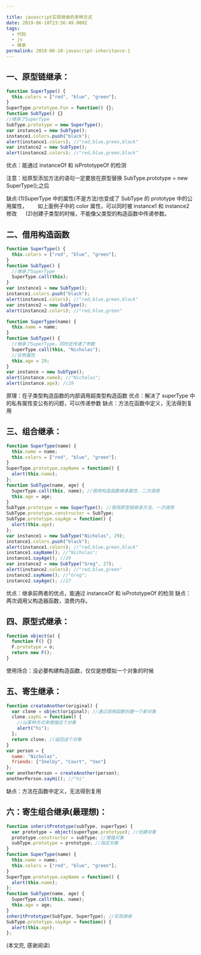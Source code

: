 ```yaml
---

title: javascript实现继承的多种方式
date: 2019-06-10T23:56:49.000Z
tags:
  - 代码
  - js
  - 继承
permalink: 2019-06-10-javascript-inheritance-1
---
```


## 一、原型链继承：

```js
function SuperType() {
  this.colors = ["red", "blue", "green"];
}
SuperType.prototype.Fun = function() {};
function SubType() {}
//继承了SuperType
SubType.prototype = new SuperType();
var instance1 = new SubType();
instance1.colors.push("black");
alert(instance1.colors); //"red,blue,green,black"
var instance2 = new SubType();
alert(instance2.colors); //"red,blue,green,black"
```

优点：能通过 instanceOf 和 isPrototypeOf 的检测

注意：给原型添加方法的语句一定要放在原型替换 SubType.prototype = new SuperType();之后

缺点:(1)SuperType 中的属性(不是方法)也变成了 SubType 的 prototype 中的公用属性，
      如上面例子中的 color 属性，可以同时被 instance1 和 instance2 修改
     (2)创建子类型的时候，不能像父类型的构造函数中传递参数。

## 二、借用构造函数

```js
function SuperType() {
  this.colors = ["red", "blue", "green"];
}
function SubType() {
  //继承了SuperType
  SuperType.call(this);
}
var instance1 = new SubType();
instance1.colors.push("black");
alert(instance1.colors); //"red,blue,green,black"
var instance2 = new SubType();
alert(instance2.colors); //"red,blue,green"

function SuperType(name) {
  this.name = name;
}
function SubType() {
  //继承了SuperType，同时还传递了参数
  SuperType.call(this, "Nicholas");
  //实例属性
  this.age = 29;
}
var instance = new SubType();
alert(instance.name); //"Nicholas";
alert(instance.age); //29
```

原理：在子类型构造函数的内部调用超类型构造函数
优点：解决了 superType 中的私有属性变公有的问题，可以传递参数
缺点：方法在函数中定义，无法得到复用

## 三、组合继承：

```js
function SuperType(name) {
  this.name = name;
  this.colors = ["red", "blue", "green"];
}
SuperType.prototype.sayName = function() {
  alert(this.name);
};
function SubType(name, age) {
  SuperType.call(this, name); //借用构造函数继承属性，二次调用
  this.age = age;
}
SubType.prototype = new SuperType(); //借用原型链继承方法，一次调用
SubType.prototype.constructor = SubType;
SubType.prototype.sayAge = function() {
  alert(this.age);
};
var instance1 = new SubType("Nicholas", 29);
instance1.colors.push("black");
alert(instance1.colors); //"red,blue,green,black"
instance1.sayName(); //"Nicholas";
instance1.sayAge(); //29
var instance2 = new SubType("Greg", 27);
alert(instance2.colors); //"red,blue,green"
instance2.sayName(); //"Greg";
instance2.sayAge(); //27
```

优点：继承前两者的优点，能通过 instanceOf 和 isPrototypeOf 的检测
缺点：两次调用父构造器函数，浪费内存。

## 四、原型式继承：

```js
function object(o) {
  function F() {}
  F.prototype = o;
  return new F();
}
```

使用场合：没必要构建构造函数，仅仅是想模拟一个对象的时候

## 五、寄生继承：

```js
function createAnother(original) {
  var clone = object(original); //通过调用函数创建一个新对象
  clone.sayHi = function() {
    //以某种方式来增强这个对象
    alert("hi");
  };
  return clone; //返回这个对象
}
var person = {
  name: "Nicholas",
  friends: ["Shelby", "Court", "Van"]
};
var anotherPerson = createAnother(person);
anotherPerson.sayHi(); //"hi"
```

缺点：方法在函数中定义，无法得到复用

## 六：寄生组合继承(最理想)：

```js
function inheritPrototype(subType, superType) {
  var prototype = object(superType.prototype); //创建对象
  prototype.constructor = subType; //增强对象
  subType.prototype = prototype; //指定对象
}
function SuperType(name) {
  this.name = name;
  this.colors = ["red", "blue", "green"];
}
SuperType.prototype.sayName = function() {
  alert(this.name);
};
function SubType(name, age) {
  SuperType.call(this, name);
  this.age = age;
}
inheritPrototype(SubType, SuperType); //实现继承
SubType.prototype.sayAge = function() {
  alert(this.age);
};
```

(本文完, 感谢阅读)
